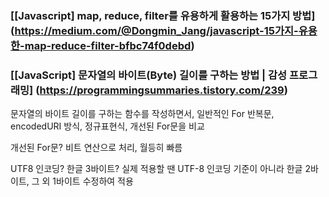### [[Javascript] map, reduce, filter를 유용하게 활용하는 15가지 방법] (https://medium.com/@Dongmin_Jang/javascript-15가지-유용한-map-reduce-filter-bfbc74f0debd)

### [[JavaScript] 문자열의 바이트(Byte) 길이를 구하는 방법 | 감성 프로그래밍] (https://programmingsummaries.tistory.com/239)
문자열의 바이트 길이를 구하는 함수를 작성하면서, 일반적인 For 반복문, encodedURI 방식, 정규표현식, 개선된 For문을 비교

개선된 For문? 비트 연산으로 처리, 월등히 빠름

UTF8 인코딩? 한글 3바이트? 실제 적용할 땐 UTF-8 인코딩 기준이 아니라 한글 2바이트, 그 외 1바이트 수정하여 적용